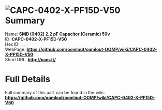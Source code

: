 
![CAPC-0402-X-PF15D-V50](https://github.com/oomlout/oomlout-OOMP/blob/master/parts/CAPC-0402-X-PF15D-V50/CAPC-0402-X-PF15D-V50_420.jpg)   
Summary
=================
  
Name: __SMD (0402) 2.2 pF Capacitor (Ceramic) 50v__    
ID: __CAPC-0402-X-PF15D-V50__   
Hex ID: ____   
WebPage: __https://github.com/oomlout/oomlout-OOMP/wiki/CAPC-0402-X-PF15D-V50__   
Short URL: __http://oom.lt/__   

Full Details
==========================
Full summary of this part can be found in the wiki:   
__https://github.com/oomlout/oomlout-OOMP/wiki/CAPC-0402-X-PF15D-V50__    


